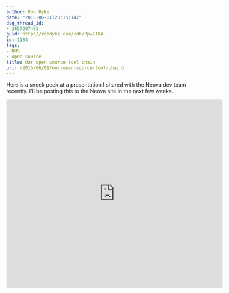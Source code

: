 ```yaml
---
author: Rob Dyke
date: "2015-06-01T20:15:14Z"
dsq_thread_id:
- 3857207403
guid: http://robdyke.com/rdb/?p=1184
id: 1184
tags:
- NHS
- open source
title: Our open source tool chain
url: /2015/06/01/our-open-source-tool-chain/
---
```

Here is a sneek peek at a presentation I shared with the Neova dev team recently. I'll be posting this to the Neova site in the next few weeks.

<iframe src="https://www.slideshare.net/slideshow/embed_code/key/sVH9BWvUp7PCjQ" width="576" height="500" frameborder="0" marginwidth="0" marginheight="0" scrolling="no"></iframe>
